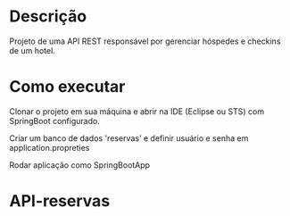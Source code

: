 # Descrição

Projeto de uma API REST responsável por gerenciar hóspedes e checkins de um hotel.

# Como executar

Clonar o projeto em sua máquina e abrir na IDE (Eclipse ou STS) com SpringBoot configurado.

Criar um banco de dados 'reservas' e definir usuário e senha em application.propreties

Rodar aplicação como SpringBootApp

# API-reservas
